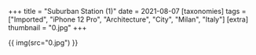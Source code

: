 +++
title = "Suburban Station (1)"
date = 2021-08-07
[taxonomies]
tags = ["Imported", "iPhone 12 Pro", "Architecture", "City", "Milan", "Italy"]
[extra]
thumbnail = "0.jpg"
+++

{{ img(src="0.jpg") }}
